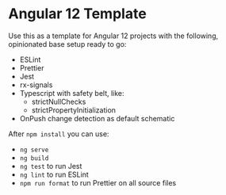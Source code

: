 # Angular 12 Template

Use this as a template for Angular 12 projects with the following, opinionated base setup ready to go:
* ESLint
* Prettier
* Jest
* rx-signals
* Typescript with safety belt, like:
  * strictNullChecks
  * strictPropertyInitialization
* OnPush change detection as default schematic

After `npm install` you can use:
* `ng serve`
* `ng build`
* `ng test` to run Jest
* `ng lint` to run ESLint
* `npm run format` to run Prettier on all source files
